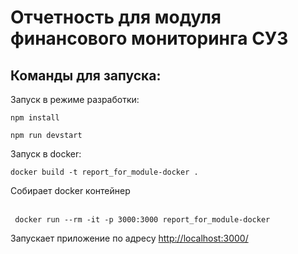 Отчетность для модуля финансового мониторинга СУЗ
=============


Команды для запуска:
-------------------

Запуск в режиме разработки:
```
npm install
```
```
npm run devstart
```



Запуск в docker:
```
docker build -t report_for_module-docker .
```
Собирает docker контейнер
<br />
<br />


```
 docker run --rm -it -p 3000:3000 report_for_module-docker
```
Запускает приложение по адресу <http://localhost:3000/>

